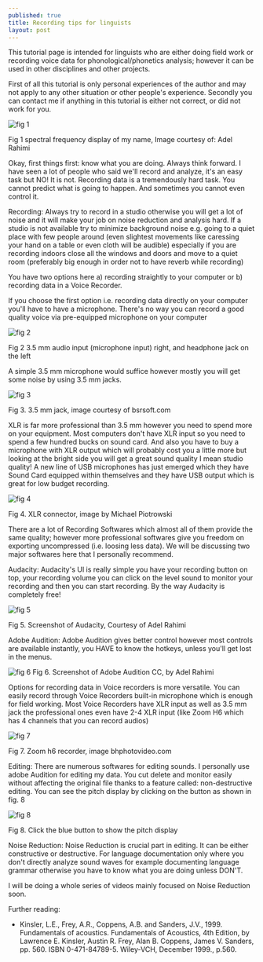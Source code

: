 ```yaml
---
published: true
title: Recording tips for linguists
layout: post
---
```

This tutorial page is intended for linguists who are either doing field work or recording voice data for phonological/phonetics analysis; however it can be used in other disciplines and other projects.

First of all this tutorial is only personal experiences of the author and may not apply to any other situation or other people's experience. Secondly you can contact me if anything in this tutorial is either not correct, or did not work for you.


![fig 1](http://adelr.ir/~linguists/images/image001.jpg)

Fig 1 spectral frequency display of my name, Image courtesy of: Adel Rahimi

Okay, first things first: know what you are doing. Always think forward. I have seen a lot of people who said we'll record and analyze, it's an easy task but NO! It is not. Recording data is a tremendously hard task. You cannot predict what is going to happen. And sometimes you cannot even control it.

Recording: Always try to record in a studio otherwise you will get a lot of noise and it will make your job on noise reduction and analysis hard. If a studio is not available try to minimize background noise e.g. going to a quiet place with few people around (even slightest movements like caressing your hand on a table or even cloth will be audible) especially if you are recording indoors close all the windows and doors and move to a quiet room (preferably big enough in order not to have reverb while recording)

You have two options here a) recording straightly to your computer or b) recording data in a Voice Recorder.

If you choose the first option i.e. recording data directly on your computer you'll have to have a microphone. There's no way you can record a good quality voice via pre-equipped microphone on your computer

![fig 2](http://adelr.ir/~linguists/images/image002.jpg)

Fig 2 3.5 mm audio input (microphone input) right, and headphone jack on the left

A simple 3.5 mm microphone would suffice however mostly you will get some noise by using 3.5 mm jacks.

![fig 3](http://adelr.ir/~linguists/images/image003.jpg)

Fig 3. 3.5 mm jack, image courtesy of bsrsoft.com

XLR is far more professional than 3.5 mm however you need to spend more on your equipment. Most computers don't have XLR input so you need to spend a few hundred bucks on sound card. And also you have to buy a microphone with XLR output which will probably cost you a little more but looking at the bright side you will get a great sound quality I mean studio quality! A new line of USB microphones has just emerged which they have Sound Card equipped within themselves and they have USB output which is great for low budget recording.

![fig 4](http://adelr.ir/~linguists/images/image004.jpg)

Fig 4. XLR connector, image by Michael Piotrowski

There are a lot of Recording Softwares which almost all of them provide the same quality; however more professional softwares give you freedom on exporting uncompressed (i.e. loosing less data). We will be discussing two major softwares here that I personally recommend.

Audacity: Audacity's UI is really simple you have your recording button on top, your recording volume you can click on the level sound to monitor your recording and then you can start recording. By the way Audacity is completely free!

![fig 5](http://adelr.ir/~linguists/images/image005.jpg)

Fig 5. Screenshot of Audacity, Courtesy of Adel Rahimi

Adobe Audition: Adobe Audition gives better control however most controls are available instantly, you HAVE to know the hotkeys, unless you'll get lost in the menus.


![fig 6](http://adelr.ir/~linguists/images/image006.jpg)
Fig 6. Screenshot of Adobe Audition CC, by Adel Rahimi

Options for recording data in Voice recorders is more versatile. You can easily record through Voice Recorders built-in microphone which is enough for field working. Most Voice Recorders have XLR input as well as 3.5 mm jack the professional ones even have 2-4 XLR input (like Zoom H6 which has 4 channels that you can record audios)

![fig 7](http://adelr.ir/~linguists/images/image007.jpg)

Fig 7. Zoom h6 recorder, image bhphotovideo.com

Editing: There are numerous softwares for editing sounds. I personally use adobe Audition for editing my data. You cut delete and monitor easily without affecting the original file thanks to a feature called: non-destructive editing. You can see the pitch display by clicking on the button as shown in fig. 8

![fig 8](http://adelr.ir/~linguists/images/image008.jpg)

Fig 8. Click the blue button to show the pitch display

Noise Reduction: Noise Reduction is crucial part in editing. It can be either constructive or destructive. For language documentation only where you don't directly analyze sound waves for example documenting language grammar otherwise you have to know what you are doing unless DON'T.

I will be doing a whole series of videos mainly focused on Noise Reduction soon.

 

Further reading:

* Kinsler, L.E., Frey, A.R., Coppens, A.B. and Sanders, J.V., 1999. Fundamentals of acoustics. Fundamentals of Acoustics, 4th Edition, by Lawrence E. Kinsler, Austin R. Frey, Alan B. Coppens, James V. Sanders, pp. 560. ISBN 0-471-84789-5. Wiley-VCH, December 1999., p.560.